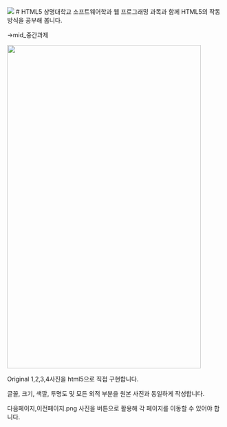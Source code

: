 <img src="https://img.shields.io/badge/html5-E34F26?style=for-the-badge&logo=html5&logoColor=white">
# HTML5
상명대학교 소프트웨어학과 웹 프로그래밍 과목과 함께 HTML5의 작동 방식을 공부해 봅니다.


->mid_중간과제

<img src="https://github.com/YangJunMan/Practice/blob/main/SMU.HTML5/mid_%EC%A4%91%EA%B0%84%EA%B3%BC%EC%A0%9C/Original1.png" width="450" height="750"/>

Original 1,2,3,4사진을 html5으로 직접 구현합니다.

글꼴, 크기, 색깔, 투명도 및 모든 외적 부분을 원본 사진과 동일하게 작성합니다.

다음페이지,이전페이지.png 사진을 버튼으로 활용해 각 페이지를 이동할 수 있어야 합니다.
